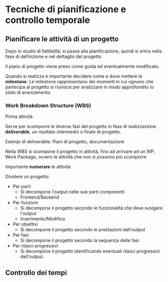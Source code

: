 # Tecniche di pianificazione e controllo temporale

## Pianificare le attività di un progetto
Dopo lo studio di fattibilità, si passa alla pianificazione, quindi si entra nella fase di definizione e nel dettaglio del progetto

Il piano di progetto viene preso come guida ed eventualmente modificato.

Quando si realizza è importante decidere come e dove mettere le **milestone**.
Le milestone rappresentano dei momenti in cui ognuno che partecipa al progetto si riunisce per analizzare in modo approfondito lo stato di avanzamento.

### Work Breakdown Structure (WBS)
Prima attività

Serve per scomporre le diverse fasi del progetto in fase di realizzazione.
**deliverable**, un risultato intermedio o finale di progetto.

Esempi di deliverable: Piani di progetto, documentazione

Nella WBS si scompone il progetto in attività, fino ad arrivare ad un WP, Work Package, ovvero le attività che non si possono più scomporre

Importante **numerare** le attività

Dividere un progetto:
- Per parti
	- Si decompone l'output nelle sue parti componenti
	- Frontend/Backend
- Per funzioni
	- Si decompone il progetto secondo le funzionalità che deve svolgere l'output
	- Inserimento/Modifica
- Per obiettivi
	- Si decompone il progetto secondo le prestazioni dell'output
- Per fasi
	- Si decompone il progetto secondo la sequenza delle fasi
- Per rilasci progressivi
	- Si decompone il progetto identificando eventuali rilasci progressivi dell'output.


## Controllo dei tempi


<!--stackedit_data:
eyJoaXN0b3J5IjpbNTY5MTAzNV19
-->